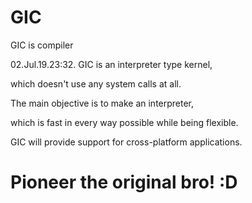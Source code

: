 # GIC
GIC is compiler

  02.Jul.19.23:32.
  GIC is an interpreter type kernel,
  
  which doesn't use any system calls at all.
  
  The main objective is to make an interpreter, 
  
  which is fast in every way possible while being flexible.
  
  GIC will provide support for cross-platform applications.
  
  # Pioneer the original bro! :D   
